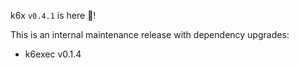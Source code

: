 <!--
SPDX-FileCopyrightText: 2023 Iván SZKIBA

SPDX-License-Identifier: AGPL-3.0-only
-->

k6x `v0.4.1` is here 🎉!

This is an internal maintenance release with dependency upgrades:

- k6exec v0.1.4
